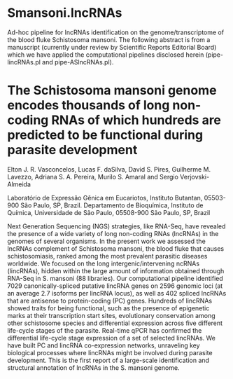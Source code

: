 # Smansoni.lncRNAs
Ad-hoc pipeline for lncRNAs identification on the genome/transcriptome of the blood fluke Schistosoma mansoni.
The following abstract is from a manuscript (currently under review by Scientific Reports Editorial Board) which we have applied the computational pipelines disclosed herein (pipe-lincRNAs.pl and pipe-ASlncRNAs.pl).

# The Schistosoma mansoni genome encodes thousands of long non-coding RNAs of which hundreds are predicted to be functional during parasite development
Elton J. R. Vasconcelos, Lucas F. daSilva, David S. Pires, Guilherme M. Lavezzo, Adriana S. A. Pereira, Murilo S. Amaral and Sergio Verjovski-Almeida

Laboratório de Expressão Gênica em Eucariotos, Instituto Butantan, 05503-900 São Paulo, SP, Brazil. 
Departamento de Bioquímica, Instituto de Química, Universidade de São Paulo, 05508-900 São Paulo, SP, Brazil

Next Generation Sequencing (NGS) strategies, like RNA-Seq, have revealed the presence of a wide variety of long non-coding RNAs (lncRNAs) in the genomes of several organisms. In the present work we assessed the lncRNAs complement of Schistosoma mansoni, the blood fluke that causes schistosomiasis, ranked among the most prevalent parasitic diseases worldwide. We focused on the long intergenic/intervening ncRNAs (lincRNAs), hidden within the large amount of information obtained through RNA-Seq in S. mansoni (88 libraries). Our computational pipeline identified 7029 canonically-spliced putative lincRNA genes on 2596 genomic loci (at an average 2.7 isoforms per lincRNA locus), as well as 402 spliced lncRNAs that are antisense to protein-coding (PC) genes. Hundreds of lincRNAs showed traits for being functional, such as the presence of epigenetic marks at their transcription start sites, evolutionary conservation among other schistosome species and differential expression across five different life-cycle stages of the parasite. Real-time qPCR has confirmed the differential life-cycle stage expression of a set of selected lincRNAs. We have built PC and lincRNA co-expression networks, unraveling key biological processes where lincRNAs might be involved during parasite development. This is the first report of a large-scale identification and structural annotation of lncRNAs in the S. mansoni genome.
